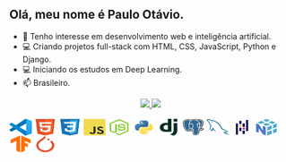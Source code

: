 ## Olá, meu nome é Paulo Otávio.

- :eyes: Tenho interesse em desenvolvimento web e inteligência artificial.
- :computer: Criando projetos full-stack com HTML, CSS, JavaScript, Python e Django.
- :computer: Iniciando os estudos em Deep Learning.
- :mailbox: Brasileiro.

<div align="center">
  <a href="https://github.com/paulootavio343">
  <img height="180em" src="https://github-readme-stats.vercel.app/api?username=paulootavio343&show_icons=true&theme=tokyonight&include_all_commits=true&count_private=true&border_radius=12px"/>
  <img height="180em" src="https://github-readme-stats.vercel.app/api/top-langs/?username=paulootavio343&layout=compact&langs_count=7&theme=tokyonight&border_radius=12px"/>
  </a>
</div>
  
<div style="display: inline_block"><br>
  <img align="center" alt="VSCode" title="VSCode" height="30" width="40" src="https://raw.githubusercontent.com/devicons/devicon/master/icons/vscode/vscode-original.svg">
  <img align="center" alt="HTML" title="HTML" height="30" width="40" src="https://raw.githubusercontent.com/devicons/devicon/master/icons/html5/html5-original.svg">
  <img align="center" alt="CSS" title="CSS" height="30" width="40" src="https://raw.githubusercontent.com/devicons/devicon/master/icons/css3/css3-original.svg">
  <img align="center" alt="JavaScript" title="JavaScript" height="30" width="40" src="https://raw.githubusercontent.com/devicons/devicon/master/icons/javascript/javascript-original.svg">
  <img align="center" alt="Node.js" title="Node.js" height="30" width="40" src="https://raw.githubusercontent.com/devicons/devicon/master/icons/nodejs/nodejs-original.svg">
  <img align="center" alt="Python" title="Python" height="30" width="40" src="https://raw.githubusercontent.com/devicons/devicon/master/icons/python/python-original.svg">
  <img align="center" alt="Django" title="Django" height="30" width="40" src="https://raw.githubusercontent.com/devicons/devicon/master/icons/django/django-plain.svg">
  <img align="center" alt="PostgreSQL" title="PostgreSQL" height="30" width="40" src="https://raw.githubusercontent.com/devicons/devicon/master/icons/postgresql/postgresql-original.svg">
  <img align="center" alt="MySQL" title="MySQL" height="30" width="40" src="https://raw.githubusercontent.com/devicons/devicon/master/icons/mysql/mysql-original.svg">
  <img align="center" alt="Pandas" title="Pandas" height="30" width="40" src="https://raw.githubusercontent.com/devicons/devicon/master/icons/pandas/pandas-original.svg">
  <img align="center" alt="Numpy" title="Numpy" height="30" width="40" src="https://raw.githubusercontent.com/devicons/devicon/master/icons/numpy/numpy-original.svg">
  <img align="center" alt="TensorFlow" title="TensorFlow" height="30" width="40" src="https://raw.githubusercontent.com/devicons/devicon/master/icons/tensorflow/tensorflow-original.svg">
  <img align="center" alt="PyTorch" title="PyTorch" height="30" width="40" src="https://raw.githubusercontent.com/devicons/devicon/master/icons/pytorch/pytorch-original.svg">
</div>
  
##
